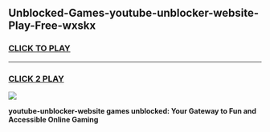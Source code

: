 
## Unblocked-Games-youtube-unblocker-website-Play-Free-wxskx
<h3>
<a href="https://premium76.site?title=youtube-unblocker-website&ref=23A">CLICK TO PLAY</a></h3>
<hr>

<h3>
<a href="https://premium76.site?title=youtube-unblocker-website&ref=23A">CLICK 2 PLAY</a>
  
</h3>

<a href="https://premium76.site?title=youtube-unblocker-website&ref=23A"><img src="https://clearcache.store/games.png"></a>


**youtube-unblocker-website games unblocked: Your Gateway to Fun and Accessible Online Gaming**
